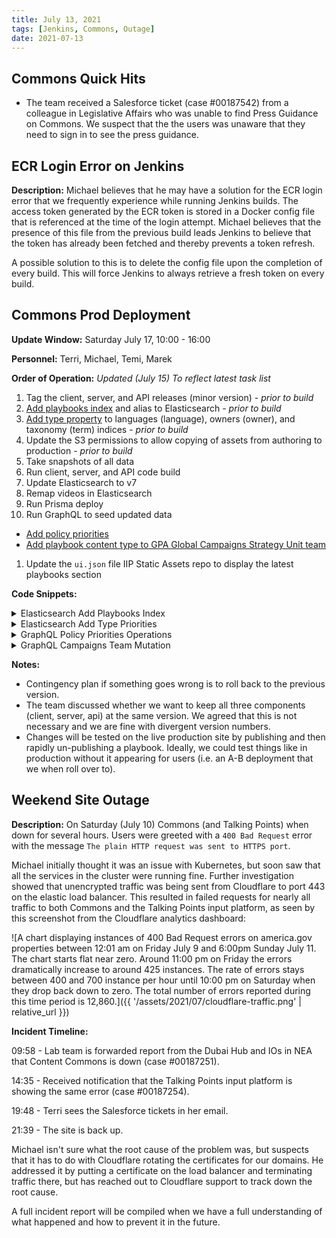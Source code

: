 ```yaml
---
title: July 13, 2021
tags: [Jenkins, Commons, Outage]
date: 2021-07-13
---
```


## Commons Quick Hits

- The team received a Salesforce ticket (case #00187542) from a colleague in Legislative Affairs who was unable to find Press Guidance on Commons. We suspect that the the users was unaware that they need to sign in to see the press guidance.

## ECR Login Error on Jenkins

**Description:** Michael believes that he may have a solution for the ECR login error that we frequently experience while running Jenkins builds. The access token generated by the ECR token is stored in a Docker config file that is referenced at the time of the login attempt. Michael believes that the presence of this file from the previous build leads Jenkins to believe that the token has already been fetched and thereby prevents a token refresh.

A possible solution to this is to delete the config file upon the completion of every build. This will force Jenkins to always retrieve a fresh token on every build.

## Commons Prod Deployment

**Update Window:** Saturday July 17, 10:00 - 16:00

**Personnel:** Terri, Michael, Temi, Marek

**Order of Operation:** _Updated (July 15) To reflect latest task list_

1. Tag the client, server, and API releases (minor version) - _prior to build_
1. [Add playbooks index](#es-playbooks) and alias to Elasticsearch - _prior to build_
1. [Add type property](#es-types) to languages (language), owners (owner), and taxonomy (term) indices - _prior to build_
1. Update the S3 permissions to allow copying of assets from authoring to production - _prior to build_
1. Take snapshots of all data
1. Run client, server, and API code build
1. Update Elasticsearch to v7
1. Remap videos in Elasticsearch
1. Run Prisma deploy
1. Run GraphQL to seed updated data
  - [Add policy priorities](#gql-policy)
  - [Add playbook content type to GPA Global Campaigns Strategy Unit team](#gql-team)
1. Update the `ui.json` file IIP Static Assets repo to display the latest playbooks section

**Code Snippets:**

<details id="es-playbooks"><summary>Elasticsearch Add Playbooks Index</summary>
  <pre><code class="language-js hljs">
    PUT /playbooks_20210717
    PUT /playbooks_20210717/_alias/playbooks
  </code></pre>
</details>

<details id="es-types"><summary>Elasticsearch Add Type Priorities</summary>
  <pre><code class="language-js hljs">
    POST languages/_update_by_query
    {
      "script": {
        "source": "ctx._source.type = \"language\"",
        "lang": "painless"
      }
    }

    POST owners/_update_by_query
    {
      "script": {
        "source": "ctx._source.type = \"owner\"",
        "lang": "painless"
      }
    }

    POST taxonomy/_update_by_query
    {
      "script": {
        "source": "ctx._source.type = \"term\"",
        "lang": "painless"
      }
    }
  </code></pre>
</details>

<details id="gql-policy"><summary>GraphQL Policy Priorities Operations</summary>
  <pre><code class="language-graphql hljs">
    mutation CREATE_NEW_POLICY_COVID {
      createPolicyPriority(data:{
        name: "COVID-19 Recovery"
        theme: "#dd7533"
      }) {
        id
        name
        theme
      }
    }

    mutation CREATE_NEW_POLICY_PART {
      createPolicyPriority(data:{
        name: "Alliances and Partnerships"
        theme: "#449dac"
      }) {
        id
        name
        theme
      }
    }

    mutation CREATE_NEW_POLICY_CHINA {
      createPolicyPriority(data:{
        name: "China Relations"
        theme: "#c10230"
      }) {
        id
        name
        theme
      }
    }

    mutation CREATE_NEW_POLICY_CLIMATE {
      createPolicyPriority(data:{
        name: "Climate Crisis"
        theme: "#00833E"
      }) {
        id
        name
        theme
      }
    }

    mutation CREATE_NEW_POLICY_HUMAN {
      createPolicyPriority(data:{
        name: "Human Rights"
        theme: "#f9c642"
      }) {
        id
        name
        theme
      }
    }

    mutation CREATE_NEW_POLICY_MIGRATE {
      createPolicyPriority(data:{
        name: "Refugees and Migration"
        theme: "#8168b3"
      }) {
        id
        name
        theme
      }
    }
  </code></pre>
</details>

<details id="gql-team"><summary>GraphQL Campaigns Team Mutation</summary>
  <pre><code class="language-graphql hljs">
    mutation {
      updateTeam(
        where: {
          id: "cknp491a85wj10718akt76c0f"
        },
        data: {
          contentTypes: {
            set: [PLAYBOOK]
          }
        }
      ) {
        name
        contentTypes
      }
    }
  </code></pre>
</details>

**Notes:**

- Contingency plan if something goes wrong is to roll back to the previous version.
- The team discussed whether we want to keep all three components (client, server, api) at the same version. We agreed that this is not necessary and we are fine with divergent version numbers.
- Changes will be tested on the live production site by publishing and then rapidly un-publishing a playbook. Ideally, we could test things like in production without it appearing for users (i.e. an A-B deployment that we when roll over to).

## Weekend Site Outage

**Description:** On Saturday (July 10) Commons (and Talking Points) when down for several hours. Users were greeted with a `400 Bad Request` error with the message `The plain HTTP request was sent to HTTPS port`.

Michael initially thought it was an issue with Kubernetes, but soon saw that all the services in the cluster were running fine. Further investigation showed that unencrypted traffic was being sent from Cloudflare to port 443 on the elastic load balancer. This resulted in failed requests for nearly all traffic to both Commons and the Talking Points input platform, as seen by this screenshot from the Cloudflare analytics dashboard:

![A chart displaying instances of 400 Bad Request errors on america.gov properties between 12:01 am on Friday July 9 and 6:00pm Sunday July 11. The chart starts flat near zero. Around 11:00 pm on Friday the errors dramatically increase to around 425 instances. The rate of errors stays between 400 and 700 instance per hour until 10:00 pm on Saturday when they drop back down to zero. The total number of errors reported during this time period is 12,860.]({{ '/assets/2021/07/cloudflare-traffic.png' | relative_url }})

**Incident Timeline:**

09:58 - Lab team is forwarded report from the Dubai Hub and IOs in NEA that Content Commons is down (case #00187251).

14:35 - Received notification that the Talking Points input platform is showing the same error (case #00187254).

19:48 - Terri sees the Salesforce tickets in her email.

21:39 - The site is back up.

Michael isn't sure what the root cause of the problem was, but suspects that it has to do with Cloudflare rotating the certificates for our domains. He addressed it by putting a certificate on the load balancer and terminating traffic there, but has reached out to Cloudflare support to track down the root cause.

A full incident report will be compiled when we have a full understanding of what happened and how to prevent it in the future.
